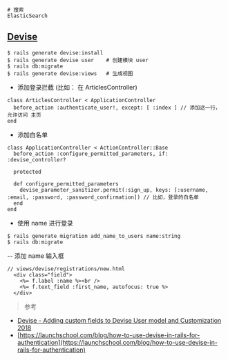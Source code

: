 ```
# 搜索
ElasticSearch
```

## [Devise](https://rubygems.org/gems/devise/) 

```
$ rails generate devise:install     
$ rails generate devise user    # 创建模块 user
$ rails db:migrate                   
$ rails generate devise:views   # 生成视图
```

- 添加登录拦截 (比如： 在 ArticlesController)
```
class ArticlesController < ApplicationController
  before_action :authenticate_user!, except: [ :index ] // 添加这一行，允许访问 主页
end
```
- 添加白名单
```
class ApplicationController < ActionController::Base
  before_action :configure_permitted_parameters, if: :devise_controller?

  protected

  def configure_permitted_parameters
    devise_parameter_sanitizer.permit(:sign_up, keys: [:username, :email, :password, :password_confirmation]) // 比如，登录的白名单
  end
end
```
- 使用 name 进行登录 
```
$ rails generate migration add_name_to_users name:string
$ rails db:migrate
```
-- 添加 name 输入框
```
// views/devise/registrations/new.html
  <div class="field">
    <%= f.label :name %><br />
    <%= f.text_field :first_name, autofocus: true %>
  </div>
```

> 参考

- [Devise - Adding custom fields to Devise User model and Customization 2018](https://www.bogotobogo.com/RubyOnRails/RubyOnRails_Devise_Adding_User_Field_and_Customization_Update_Saved.php)
- [https://launchschool.com/blog/how-to-use-devise-in-rails-for-authentication](https://launchschool.com/blog/how-to-use-devise-in-rails-for-authentication)

